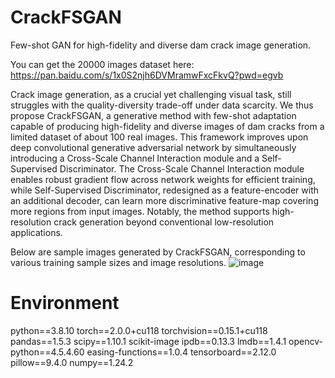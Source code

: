 # CrackFSGAN
Few-shot GAN for high-fidelity and diverse dam crack image generation.

You can get the 20000 images dataset here:
https://pan.baidu.com/s/1x0S2njh6DVMramwFxcFkvQ?pwd=egvb 

Crack image generation, as a crucial yet challenging visual task, still struggles with the quality-diversity trade-off under data scarcity. We thus propose CrackFSGAN, a generative method with few-shot adaptation capable of producing high-fidelity and diverse images of dam cracks from a limited dataset of about 100 real images. This framework improves upon deep convolutional generative adversarial network by simultaneously introducing a Cross-Scale Channel Interaction module and a Self-Supervised Discriminator. The Cross-Scale Channel Interaction module enables robust gradient flow across network weights for efficient training, while Self-Supervised Discriminator, redesigned as a feature-encoder with an additional decoder, can learn more discriminative feature-map covering more regions from input images. Notably, the method supports high-resolution crack generation beyond conventional low-resolution applications. 

Below are sample images generated by CrackFSGAN, corresponding to various training sample sizes and image resolutions.
![image](https://github.com/Zeusward1939/CrackFSGAN/blob/main/Example%20of%20Crack%20Image%20Generation_low.jpg)

# Environment
python==3.8.10
torch==2.0.0+cu118
torchvision==0.15.1+cu118
pandas==1.5.3
scipy==1.10.1
scikit-image
ipdb==0.13.3
lmdb==1.4.1
opencv-python==4.5.4.60
easing-functions==1.0.4
tensorboard==2.12.0
pillow==9.4.0
numpy==1.24.2

